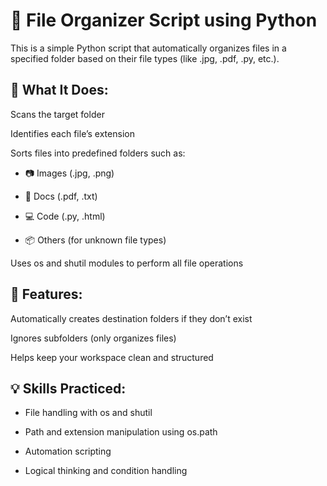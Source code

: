# 📂 File Organizer Script using Python
This is a simple Python script that automatically organizes files in a specified folder based on their file types (like .jpg, .pdf, .py, etc.).

## 🔧 What It Does: ## 
Scans the target folder

Identifies each file’s extension

Sorts files into predefined folders such as:

- 📷 Images (.jpg, .png)

- 📄 Docs (.pdf, .txt)

- 💻 Code (.py, .html)

- 📦 Others (for unknown file types)

Uses os and shutil modules to perform all file operations

## 📌 Features: ##
Automatically creates destination folders if they don’t exist

Ignores subfolders (only organizes files)

Helps keep your workspace clean and structured

## 💡 Skills Practiced: ##
- File handling with os and shutil

- Path and extension manipulation using os.path

- Automation scripting

- Logical thinking and condition handling
